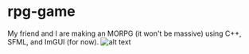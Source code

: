 # rpg-game
My friend and I are making an MORPG (it won't be massive) using C++, SFML, and ImGUI (for now). 
![alt text]([https://github.com/InsertShadowyHere/rpg-game/blob/main/image.jpg?raw=true](https://github.com/InsertShadowyHere/rpg-game/blob/main/cmake-build-debug/assets/mean-girls-guy-rmbg.png))
